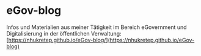 # eGov-blog

Infos und Materialien aus meiner Tätigkeit im Bereich eGovernment und Digitalisierung in der öffentlichen Verwaltung: [https://nhukretep.github.io/eGov-blog/](https://nhukretep.github.io/eGov-blog)